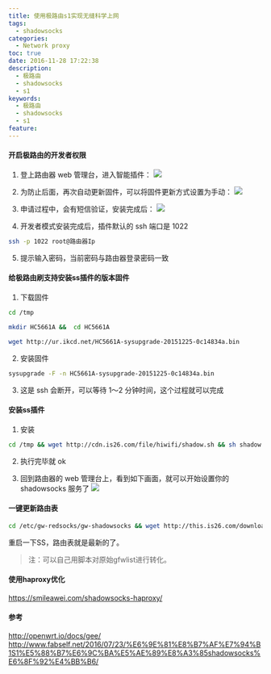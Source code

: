 ```yaml
---
title: 使用极路由s1实现无缝科学上网
tags:
  - shadowsocks
categories:
  - Network proxy
toc: true
date: 2016-11-28 17:22:38
description: 
  - 极路由
  - shadowsocks
  - s1
keywords:
  - 极路由
  - shadowsocks
  - s1
feature:
---
```


#### 开启极路由的开发者权限
1. 登上路由器 web 管理台，进入智能插件：
![](http://blog.fabself.net/wp-content/uploads/2016/07/01-300x74.png)

2. 为防止后面，再次自动更新固件，可以将固件更新方式设置为手动：
![](http://blog.fabself.net/wp-content/uploads/2016/07/02-1-300x196.jpg)
<!-- more -->

3. 申请过程中，会有短信验证，安装完成后：
![](http://blog.fabself.net/wp-content/uploads/2016/07/03-1-300x68.jpg)

4. 开发者模式安装完成后，插件默认的 ssh 端口是 1022
``` bash
ssh -p 1022 root@路由器Ip
```

5. 提示输入密码，当前密码与路由器登录密码一致

#### 给极路由刷支持安装ss插件的版本固件
1. 下载固件
``` bash
cd /tmp

mkdir HC5661A &&  cd HC5661A

wget http://ur.ikcd.net/HC5661A-sysupgrade-20151225-0c14834a.bin
```

2. 安装固件
``` bash
sysupgrade -F -n HC5661A-sysupgrade-20151225-0c14834a.bin
```

3. 这是 ssh 会断开，可以等待 1～2 分钟时间，这个过程就可以完成

#### 安装ss插件
1. 安装
``` bash
cd /tmp && wget http://cdn.is26.com/file/hiwifi/shadow.sh && sh shadow.sh && rm shadow.sh
```

2. 执行完毕就 ok

3. 回到路由器的 web 管理台上，看到如下画面，就可以开始设置你的 shadowsocks 服务了
![](http://blog.fabself.net/wp-content/uploads/2016/07/06-300x217.png)

#### 一键更新路由表
``` bash
cd /etc/gw-redsocks/gw-shadowsocks && wget http://this.is26.com/download/gfw.txt && cat gfw.txt >> gw-shadowsocks.dnslist && /etc/init.d/dnsmasq restart
```
重启一下SS，路由表就是最新的了。
>注：可以自己用脚本对原始gfwlist进行转化。

#### 使用haproxy优化
https://smileawei.com/shadowsocks-haproxy/

#### 参考
http://openwrt.io/docs/gee/
http://www.fabself.net/2016/07/23/%E6%9E%81%E8%B7%AF%E7%94%B1S1%E5%88%B7%E6%9C%BA%E5%AE%89%E8%A3%85shadowsocks%E6%8F%92%E4%BB%B6/
